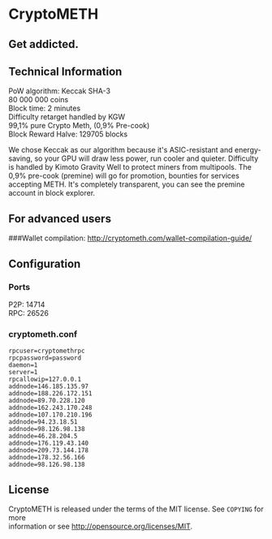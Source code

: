 CryptoMETH
==========
Get addicted.
-------------

Technical Information
---------------------
PoW algorithm: Keccak SHA-3  
80 000 000 coins  
Block time: 2 minutes  
Difficulty retarget handled by KGW  
99,1% pure Crypto Meth, (0,9% Pre-cook)   
Block Reward Halve: 129705 blocks   

We chose Keccak as our algorithm because it's ASIC-resistant and energy-saving, so your GPU will draw less power, run cooler and quieter. 
Difficulty is handled by Kimoto Gravity Well to protect miners from multipools.
The 0,9% pre-cook (premine) will go for promotion, bounties for services accepting METH. It's completely transparent, you can see the premine account in block explorer.

For advanced users
------------------
###Wallet compilation:
http://cryptometh.com/wallet-compilation-guide/

Configuration
-------------
### Ports  
  
P2P: 14714  
RPC: 26526   

### cryptometh.conf  
```
rpcuser=cryptomethrpc  
rpcpassword=password
daemon=1  
server=1  
rpcallowip=127.0.0.1  
addnode=146.185.135.97  
addnode=188.226.172.151  
addnode=89.70.228.120  
addnode=162.243.170.248  
addnode=107.170.210.196  
addnode=94.23.18.51  
addnode=98.126.98.138  
addnode=46.28.204.5  
addnode=176.119.43.140  
addnode=209.73.144.178  
addnode=178.32.56.166  
addnode=98.126.98.138
```

License
-------
CryptoMETH is released under the terms of the MIT license. See `COPYING` for more  
information or see http://opensource.org/licenses/MIT.
